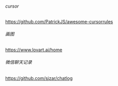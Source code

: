 ###### cursor

https://github.com/PatrickJS/awesome-cursorrules

###### 画图

https://www.lovart.ai/home

###### 微信聊天记录

https://github.com/sjzar/chatlog